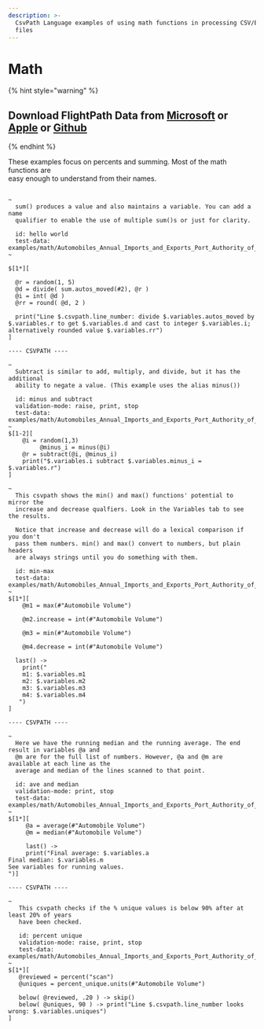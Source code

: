 ```yaml
---
description: >-
  CsvPath Language examples of using math functions in processing CSV/Excel
  files
---
```


# Math

{% hint style="warning" %}
## Download FlightPath Data from [Microsoft](https://apps.microsoft.com/detail/9P9PBPKZ4JDF) or [Apple](https://apps.apple.com/us/app/flightpath-data/id6745823097) or [Github](https://github.com/dk107dk/flightpath)
{% endhint %}

These examples focus on percents and summing. Most of the math functions are\
easy enough to understand from their names.

<figure><img src="../../../.gitbook/assets/Screenshot 2025-08-26 at 12.02.40 PM.png" alt=""><figcaption></figcaption></figure>

```clike
~
  sum() produces a value and also maintains a variable. You can add a name
  qualifier to enable the use of multiple sum()s or just for clarity.

  id: hello world
  test-data: examples/math/Automobiles_Annual_Imports_and_Exports_Port_Authority_of_NY.csv
~

$[1*][

  @r = random(1, 5)
  @d = divide( sum.autos_moved(#2), @r )
  @i = int( @d )
  @rr = round( @d, 2 )

  print("Line $.csvpath.line_number: divide $.variables.autos_moved by $.variables.r to get $.variables.d and cast to integer $.variables.i; alternatively rounded value $.variables.rr")
]

---- CSVPATH ----

~
  Subtract is similar to add, multiply, and divide, but it has the additional
  ability to negate a value. (This example uses the alias minus())

  id: minus and subtract
  validation-mode: raise, print, stop
  test-data: examples/math/Automobiles_Annual_Imports_and_Exports_Port_Authority_of_NY.csv
~
$[1-2][
	@i = random(1,3)
         @minus_i = minus(@i)
	@r = subtract(@i, @minus_i)
	print("$.variables.i subtract $.variables.minus_i = $.variables.r")
]

```

```clike
~
  This csvpath shows the min() and max() functions' potential to mirror the
  increase and decrease qualfiers. Look in the Variables tab to see the results.

  Notice that increase and decrease will do a lexical comparison if you don't
  pass them numbers. min() and max() convert to numbers, but plain headers
  are always strings until you do something with them.

  id: min-max
  test-data: examples/math/Automobiles_Annual_Imports_and_Exports_Port_Authority_of_NY.csv
~
$[1*][
	@m1 = max(#"Automobile Volume")

	@m2.increase = int(#"Automobile Volume")

	@m3 = min(#"Automobile Volume")

	@m4.decrease = int(#"Automobile Volume")

  last() ->
    print("
    m1: $.variables.m1
    m2: $.variables.m2
    m3: $.variables.m3
    m4: $.variables.m4
   ")
]

---- CSVPATH ----

~
  Here we have the running median and the running average. The end result in variables @a and
  @m are for the full list of numbers. However, @a and @m are available at each line as the
  average and median of the lines scanned to that point.

  id: ave and median
  validation-mode: print, stop
  test-data: examples/math/Automobiles_Annual_Imports_and_Exports_Port_Authority_of_NY.csv
~
$[1*][
     @a = average(#"Automobile Volume")
     @m = median(#"Automobile Volume")

     last() ->
     print("Final average: $.variables.a
Final median: $.variables.m
See variables for running values.
")]

---- CSVPATH ----

~
   This csvpath checks if the % unique values is below 90% after at least 20% of years
   have been checked.

   id: percent unique
   validation-mode: raise, print, stop
   test-data: examples/math/Automobiles_Annual_Imports_and_Exports_Port_Authority_of_NY.csv
~
$[1*][
   @reviewed = percent("scan")
   @uniques = percent_unique.units(#"Automobile Volume")

   below( @reviewed, .20 ) -> skip()
   below( @uniques, 90 ) -> print("Line $.csvpath.line_number looks wrong: $.variables.uniques")
]
```

